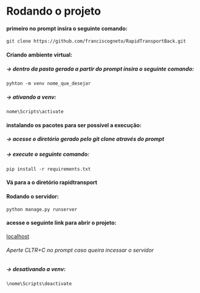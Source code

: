 # Rodando o projeto
#### primeiro no prompt insira o seguinte comando:

```
git clone https://github.com/franciscogneto/RapidTransportBack.git
```
#### Criando ambiente virtual:
##### -> dentro da pasta gerada a partir do prompt insira o seguinte comando:
```
pyhton -m venv nome_que_desejar
```
##### -> ativando a venv:
```
nome\Scripts\activate
```

#### instalando os pacotes para ser possível a execução:
##### -> acesse o diretório gerado pelo git clone através do prompt
##### -> execute o seguinte comando:


```
pip install -r requirements.txt
```
#### Vá para a o diretório rapidtransport
#### Rodando o servidor:
```
python manage.py runserver
```

#### acesse o seguinte link para abrir o projeto: 

[localhost](http:127.0.0.1:8000)
###### Aperte CLTR+C no prompt caso queira incessar o servidor


##### -> desativando a venv:
```
\nome\Scripts\deactivate
```

